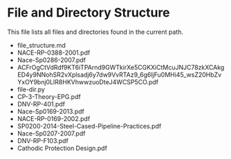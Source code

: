 # File and Directory Structure

This file lists all files and directories found in the current path.

- file_structure.md
- NACE-RP-0388-2001.pdf
- Nace-Sp0286-2007.pdf
- ACFrOgCtVdRdf9KT6iTPArnd9GWTkirXe5CGKXiCtMcuJNJC78zkXCAkgED4y9NNohSR2vXplsadj6y7dw9VvRTAz9_6g6ljFu0MHi45_wsZ20HbZvYxOY9bnj0LIR8HKVhwwzuoDteJ4WCSP5CO.pdf
- file-dir.py
- CP-3-Theory-EPG.pdf
- DNV-RP-401.pdf
- Nace-Sp0169-2013.pdf
- NACE-RP-0169-2002.pdf
- SP0200-2014-Steel-Cased-Pipeline-Practices.pdf
- Nace-Sp0207-2007.pdf
- DNV-RP-F103.pdf
- Cathodic Protection Design.pdf
